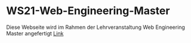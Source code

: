 # WS21-Web-Engineering-Master
Diese Webseite wird im Rahmen der Lehrveranstaltung Web Engineering Master angefertigt
[Link](https://moritzbalg.github.io/WS21-Web-Engineering-Master/)
